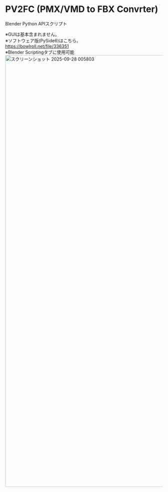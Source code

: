 # PV2FC (PMX/VMD to FBX Convrter)
Blender Python APIスクリプト<br/>

※GUIは基本含まれません。<br/>
※ソフトウェア版(PySide6)はこちら。<br/>
https://bowlroll.net/file/336351<br/>
※Blender Scriptingタブに使用可能<br/>
<img width="2560" height="1380" alt="スクリーンショット 2025-09-28 005803" src="https://github.com/user-attachments/assets/813fda16-2e09-4e3b-bd59-b64c61c41932" />
